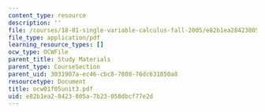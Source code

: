 ```yaml
---
content_type: resource
description: ''
file: /courses/18-01-single-variable-calculus-fall-2005/e82b1ea28423805a7b23058dbcf77e2d_ocw01f05unit3.pdf
file_type: application/pdf
learning_resource_types: []
ocw_type: OCWFile
parent_title: Study Materials
parent_type: CourseSection
parent_uid: 3031907a-ec46-cbc8-7808-76dc631850a8
resourcetype: Document
title: ocw01f05unit3.pdf
uid: e82b1ea2-8423-805a-7b23-058dbcf77e2d
---
```


